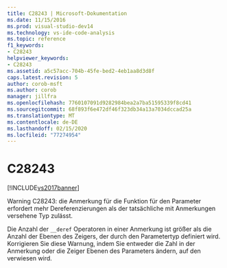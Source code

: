 ```yaml
---
title: C28243 | Microsoft-Dokumentation
ms.date: 11/15/2016
ms.prod: visual-studio-dev14
ms.technology: vs-ide-code-analysis
ms.topic: reference
f1_keywords:
- C28243
helpviewer_keywords:
- C28243
ms.assetid: a5c57acc-704b-45fe-bed2-4eb1aa8d3d8f
caps.latest.revision: 5
author: corob-msft
ms.author: corob
manager: jillfra
ms.openlocfilehash: 7760107091d9282984bea2a7ba51595339f8cd41
ms.sourcegitcommit: 68f893f6e472df46f323db34a13a7034dccad25a
ms.translationtype: MT
ms.contentlocale: de-DE
ms.lasthandoff: 02/15/2020
ms.locfileid: "77274954"
---
```

# <a name="c28243"></a>C28243
[!INCLUDE[vs2017banner](../includes/vs2017banner.md)]

Warning C28243: die Anmerkung für die Funktion für den Parameter erfordert mehr Dereferenzierungen als der tatsächliche mit Anmerkungen versehene Typ zulässt.  
  
 Die Anzahl der `__deref` Operatoren in einer Anmerkung ist größer als die Anzahl der Ebenen des Zeigers, der durch den Parametertyp definiert wird. Korrigieren Sie diese Warnung, indem Sie entweder die Zahl in der Anmerkung oder die Zeiger Ebenen des Parameters ändern, auf den verwiesen wird.
